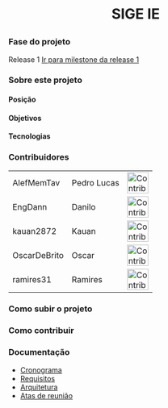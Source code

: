 <h1 align="center">

SIGE IE
</h1>

### Fase do projeto
Release 1 <a href="https://github.com/ResidenciaTICBrisa/T2G3-Sistema-Instalacao-Eletrica/milestone/1">Ir para milestone da release 1</a>

### Sobre este projeto
#### Posição
#### Objetivos
#### Tecnologias

### Contribuidores 
<div align="center">
  <table>
    <tbody>
      <tr>
        <td>AlefMemTav</td>
        <td>Pedro Lucas</td>
        <td><img src="https://avatars.githubusercontent.com/u/97984278?v=4" alt="Contribuidor" width="42px;" ></td>
      </tr>
      <tr>
        <td>EngDann</td>
        <td>Danilo</td>
        <td><img src="https://avatars.githubusercontent.com/u/137555908?v=4" alt="Contribuidor" width="42px;" ></td>
      </tr>
      <tr>
        <td>kauan2872</td>
        <td>Kauan</td>
        <td><img src="https://avatars.githubusercontent.com/u/103394028?v=4" alt="Contribuidor" width="42px;" ></td>
      </tr>
      <tr>
        <td>OscarDeBrito</td>
        <td>Oscar</td>
        <td><img src="https://avatars.githubusercontent.com/u/98489703?v=4" alt="Contribuidor" width="42px;" ></td>
      </tr>
      <tr>
        <td>ramires31</td>
        <td>Ramires</td>
        <td><img src="https://avatars.githubusercontent.com/u/139188097?v=4" alt="Contribuidor" width="42px;" ></td>
      </tr>
    </tbody>
  </table>
</div>

### Como subir o projeto

### Como contribuir

### Documentação
- [Cronograma](https://github.com/ResidenciaTICBrisa/T2G3-Sistema-Instalacao-Eletrica/issues/3)
- [Requisitos](https://github.com/ResidenciaTICBrisa/T2G3-Sistema-Instalacao-Eletrica/issues/1)
- [Arquitetura](https://github.com/ResidenciaTICBrisa/T2G3-Sistema-Instalacao-Eletrica/issues/2)
- [Atas de reunião](https://github.com/ResidenciaTICBrisa/T2G3-Sistema-Instalacao-Eletrica/issues/4)
